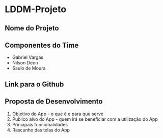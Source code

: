 # LDDM-Projeto

## Nome do Projeto

## Componentes do Time

- Gabriel Vargas
- Nilson Deon
- Saulo de Moura

## Link para o Github

## Proposta de Desenvolvimento

1. Objetivo do App - o que é e para que serve
2. Publico alvo do App - quem irá se beneficiar com a utilização do App
3. Principais funcionalidades
4. Rascunho das telas do App
